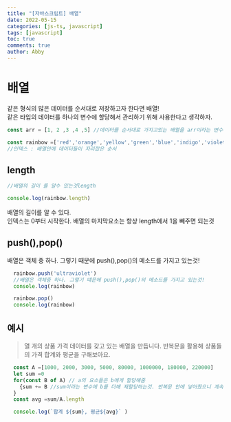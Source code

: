 ```yaml
---
title: "[자바스크립트] 배열"
date: 2022-05-15
categories: [js-ts, javascript]
tags: [javascript]
toc: true 
comments: true 
author: Abby
---
```



# 배열
같은 형식의 많은 데이터를 순서대로 저장하고자 한다면 배열!  
같은 타입의 데이터를 하나의 변수에 할당해서 관리하기 위해 사용한다고 생각하자.

```js
const arr = [1, 2 ,3 ,4 ,5] //데이터를 순서대로 가지고있는 배열을 arr이라는 변수에 할당
```

```js
const rainbow =['red','orange','yellow','green','blue','indigo','violet']
//인덱스 : 배열안에 데이터들이 자리잡은 순서
```

## length
```js
//배열의 길이 를 알수 있는것length

console.log(rainbow.length)
```
배열의 길이를 알 수 있다.  
인덱스는 0부터 시작한다. 배열의 마지막요소는 항상 length에서 1을 빼주면 되는것

## push(),pop()

배열은 객체 중 하나. 그렇기 때문에 push(),pop()의 메소드를 가지고 있는것!

```js
  rainbow.push('ultraviolet')
  //배열은 객체중 하나. 그렇기 떄문에 push(),pop()의 메소드를 가지고 있는것!
  console.log(rainbow)

  rainbow.pop()
  console.log(rainbow)
```

 ## 예시 
 > 열 개의 상품 가격 데이터를 갖고 있는 배열을 만듭니다. 반복문을 활용해 상품들의 가격 합계와 평균을 구해보아요.

```js
  const A =[1000, 2000, 3000, 5000, 80000, 1000000, 180000, 220000]
  let sum =0
  for(const B of A) // a의 요소들은 b에게 할당해줌
    {sum += B //sum이라는 변수에 b를 더해 재할당하는것. 반복문 안에 넣어줬으니 계속 더하게 된다. A의 길이만큼
  }
  const avg =sum/A.length

  console.log(`합계 ${sum}, 평균${avg}` )
```

 
